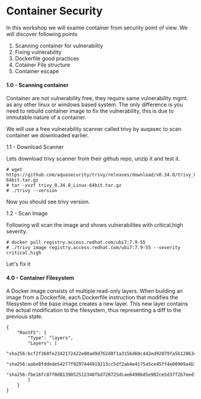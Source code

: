 # Container Security

In this workshop we will exaime container from security point of view. We will discover following points
1) Scanning container for vulnerability
2) Fixing vulnerability
3) Dockerfile good practices
4) Cotainer File structure
5) Container escape


#### 1.0 - Scanning container

Container are not vulnerability free, they require same vulnerability mgmt. as any other linux or windows based system. The only difference is you need to rebuild container image to fix the vulnerability, this is due to immutable nature of a container.

We will use a free vulnerability scanner called trivy by auqasec to scan container we downloaded earlier. 

1.1 - Download Scanner

Lets download trivy scanner from their github repo, unzip it and test it.

``` 
# wget https://github.com/aquasecurity/trivy/releases/download/v0.34.0/trivy_0.34.0_Linux-64bit.tar.gz 
# tar -xvzf trivy_0.34.0_Linux-64bit.tar.gz 
# ./trivy --version

```

Now you should see trivy version. 

1.2 - Scan Image

Following will scan the image and  shows vulnerabilites with  critical,high severity.

```
# docker pull registry.access.redhat.com/ubi7:7.9-55
# ./trivy image registry.access.redhat.com/ubi7:7.9-55 --severity critical,high

```

Let's fix it 


#### 4.0 - Container Filesystem 

A Docker image consists of multiple read-only layers. When building an image from a Dockerfile, each Dockerfile instruction that modifies the filesystem of the base image creates a new layer. This new layer contains the actual modification to the filesystem, thus representing a diff to the previous state.

```
{
    "RootFS": {
        "Type": "layers",
        "Layers": [
            "sha256:bcf2f368fe2342172422e00ad9d762d8f1a3156d60c442ed92079fa5b120634a1",
            "sha256:aabe8fddede54277f9297444919213cc5df2ab4e4175a5ce45ff4e00909a4b757",
            "sha256:fbe16fc07f0d8139052512348fbd720725dcae6498bd5e902ce5d37f2b7eed743"
        ]
    }
}

````
